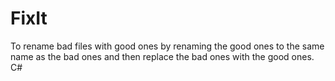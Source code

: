 # FixIt
To rename bad files with good ones by renaming the good ones to the same name as the bad ones and then replace the bad ones with the good ones. C#
